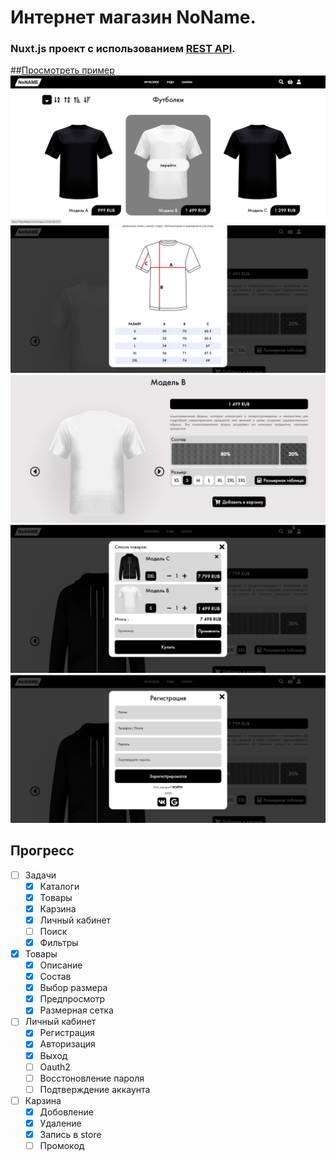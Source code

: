 # Интернет магазин NoName.
### Nuxt.js проект с использованием [REST API](https://github.com/Kepo4kaPro/RESTApiNoN).
##[Просмотреть пример](http://kepo4ka.herokuapp.com/)
![Каталог](https://raw.githubusercontent.com/Kepo4kaPro/nonameS/main/skreensot_0.jpg)
![Размерная сетка](https://raw.githubusercontent.com/Kepo4kaPro/nonameS/main/skreensot_1.jpg)
![Продукт](https://raw.githubusercontent.com/Kepo4kaPro/nonameS/main/skreensot_2.jpg)
![карзина](https://raw.githubusercontent.com/Kepo4kaPro/nonameS/main/skreensot_3.jpg)
![Регистрация](https://raw.githubusercontent.com/Kepo4kaPro/nonameS/main/skreensot_4.jpg)
## Прогресс
- [ ] Задачи
   - [X] Каталоги
   - [X] Товары
   - [X] Карзина
   - [X] Личный кабинет
   - [ ] Поиск
   - [X] Фильтры
- [X] Товары
  - [X] Описание
  - [X] Состав
  - [X] Выбор размера
  - [X] Предпросмотр
  - [X] Размерная сетка
- [ ] Личный кабинет
  - [X] Регистрация
  - [X] Авторизация
  - [X] Выход
  - [ ] Oauth2
  - [ ] Восстоновление пароля
  - [ ] Подтверждение аккаунта
- [ ] Карзина
  - [X] Добовление
  - [X] Удаление
  - [X] Запись в store
  - [ ] Промокод
